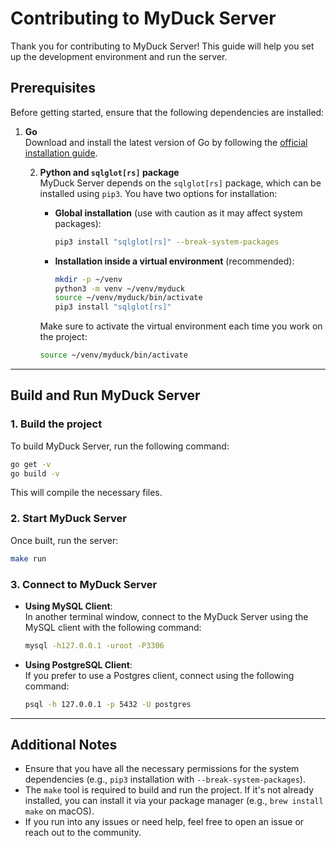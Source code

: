 # Contributing to MyDuck Server

Thank you for contributing to MyDuck Server! This guide will help you set up the development environment and run the server.

## Prerequisites

Before getting started, ensure that the following dependencies are installed:

1. **Go**  
   Download and install the latest version of Go by following the [official installation guide](https://go.dev/doc/install).

   2. **Python and `sqlglot[rs]` package**  
      MyDuck Server depends on the `sqlglot[rs]` package, which can be installed using `pip3`. You have two options for installation:

       - **Global installation** (use with caution as it may affect system packages):
         ```bash
         pip3 install "sqlglot[rs]" --break-system-packages
         ```

       - **Installation inside a virtual environment** (recommended):
         ```bash
         mkdir -p ~/venv
         python3 -m venv ~/venv/myduck
         source ~/venv/myduck/bin/activate
         pip3 install "sqlglot[rs]"
         ```

      Make sure to activate the virtual environment each time you work on the project:
      ```bash
      source ~/venv/myduck/bin/activate
      ```

---

## Build and Run MyDuck Server

### 1. Build the project

To build MyDuck Server, run the following command:

```bash
go get -v
go build -v
```

This will compile the necessary files.

### 2. Start MyDuck Server

Once built, run the server:

```bash
make run
```

### 3. Connect to MyDuck Server

- **Using MySQL Client**:  
  In another terminal window, connect to the MyDuck Server using the MySQL client with the following command:

  ```bash
  mysql -h127.0.0.1 -uroot -P3306
  ```

- **Using PostgreSQL Client**:  
  If you prefer to use a Postgres client, connect using the following command:

  ```bash
  psql -h 127.0.0.1 -p 5432 -U postgres
  ```

---

## Additional Notes

- Ensure that you have all the necessary permissions for the system dependencies (e.g., `pip3` installation with `--break-system-packages`).
- The `make` tool is required to build and run the project. If it's not already installed, you can install it via your package manager (e.g., `brew install make` on macOS).
- If you run into any issues or need help, feel free to open an issue or reach out to the community.